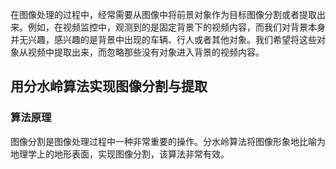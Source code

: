 在图像处理的过程中，经常需要从图像中将前景对象作为目标图像分割或者提取出来。例如，在视频监控中，观测到的是固定背景下的视频内容，而我们对背景本身并无兴趣，感兴趣的是背景中出现的车辆、行人或者其他对象。我们希望将这些对象从视频中提取出来，而忽略那些没有对象进入背景的视频内容。

## 用分水岭算法实现图像分割与提取

### 算法原理

图像分割是图像处理过程中一种非常重要的操作。分水岭算法将图像形象地比喻为地理学上的地形表面，实现图像分割，该算法非常有效。

